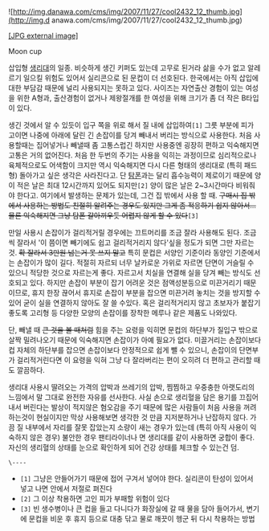 ![http://img.danawa.com/cms/img/2007/11/27/cool2432_12_thumb.jpg](http://img.d
anawa.com/cms/img/2007/11/27/cool2432_12_thumb.jpg)

[[JPG external
image]](http://img.danawa.com/cms/img/2007/11/27/cool2432_12_thumb.jpg)

Moon cup

삽입형 [생리대](%EC%83%9D%EB%A6%AC%EB%8C%80.md)의 일종. 비슷하게 생긴 키퍼도 있는데 고무로 된거라 삶을
수가 없고 알레르기 일으킬 위험도 있어서 실리콘으로 된 문컵이 더 선호된다. 한국에서는 아직 삽입에 대한 부담감 때문에 널리 사용되지는
못하고 있다. 사이즈는 자연출산 경험이 있는 여성을 위한 A형과, 출산경험이 없거나 제왕절개를 한 여성을 위해 크기가 좀 더 작은 B타입이
있다.

생긴 것에서 알 수 있듯이 입구 쪽을 위로 해서 질 내에 삽입하여`[1]` 그릇 부분에 피가 고이면 나중에 아래에 달린 긴 손잡이를 당겨
빼내서 버리는 방식으로 사용한다. 처음 사용할때는 집어넣거나 빼낼때 좀 고통스럽긴 하지만 사용중엔 굉장히 편하고 익숙해지면 고통은 거의
없어진다. 처음 한 두번의 주기는 사용을 익히는 과정이므로 심리적으로나 육체적으로도 어색함이 크지만 역시 익숙해지면 다시 다른 형태의
생리대로 (특히 패드형) 돌아가고 싶은 생각은 사라진다고. 단 [탐폰](%ED%83%90%ED%8F%B0.md)과는 달리 흡수능력이
제로이기 때문에 양이 적은 날은 최대 12시간까지 있어도 되지만`[2]` 양이 많은 날은 2~3시간마다 비워줘야 한다고. 여기에서 발생하는
문제가 있는데, 그건 집 밖에서 사용 할 때. <del>구매시 집 밖에서 사용하는 방법도 친절히 알려주는 경우도 있지만 그게 좀 적응하기
쉽지 않아서… 물론 익숙해지면 그냥 탐폰 갈아끼우듯 어렵지 않게 할 수 있다</del>`[3]`

만일 사용시 손잡이가 걸리적거릴 경우에는 끄트머리를 조금 잘라 사용해도 된다. 조금씩 잘라서 '이 쯤이면 빼기에도 쉽고 걸리적거리지
않다'싶을 정도가 되면 그만 자르는 것. <del>확 잘라서 3만원 넘는거 못 쓰지 말고</del> 특히 문컵은 서양인 기준이라 동양인
기준에서는 손잡이가 많이 길다. 적절히 자르되 너무 날카로운 가위로 자르면 단면이 거슬릴 수 있으니 적당한 것으로 자르는게 좋다. 자르고서
치실을 연결해 실을 당겨 빼는 방식도 선호되고 있다. 하지만 손잡이 부분이 잡기 어려운 것은 점액성분등으로 미끈거리기 때문이므로, 휴지 한장
끊어서 휴지로 손잡이 부분을 잡으면 미끈거려 놓치는 것을 방지할 수 있어 굳이 실을 연결하지 않아도 잘 쓸 수있다. 혹은 걸리적거리지 않고
초보자가 붙잡기 좋도록 고리형 등 다양한 모양의 손잡이를 장착한 메루나 같은 제품도 나와있다.

단, 빼낼 때 <del>큰 것을 볼 때처럼</del> 힘을 주는 요령을 익히면 문컵의 하단부가 질입구 밖으로 살짝 밀려나오기 때문에
익숙해지면 손잡이가 아예 필요가 없다. 미끌거리는 손잡이보다 컵 자체의 하단부를 잡으면 손잡이보다 안정적으로 쉽게 뺄 수 있으니, 손잡이의
단면부가 걸리적거린다면 이 요령을 익혀 그냥 다 잘라버리는 편이 오히려 더 편하고 관리할 때도 깔끔하다.

생리대 사용시 딸려오는 가격의 압박과 쓰레기의 압박, 찜찜하고 우중충한 아랫도리의 느낌에서 말 그대로 완전한 자유를 선사한다. 사실 손으로
생리혈을 담은 용기를 끄집어 내서 버린다는 발상이 적지않은 혐오감을 주기 때문에 많은 사람들이 처음 사용을 꺼려하는것이 현실이지만 막상
사용해보면 생각한 것 만큼 지저분하거나 난잡하지 않다. 가끔 질 내부에서 자리를 잘못 잡았는지 소량이 새는 경우가 있는데 (특히 아직 사용이
익숙하지 않은 경우) 불안한 경우 팬티라이너나 면 생리대를 같이 사용하면 궁합이 좋다. 자신의 생리혈의 상태를 눈으로 확인하게 되어 건강
상태를 체크할 수 있는건 덤.

`\----`

  * `[1]` 그냥은 안들어가기 때문에 접어 구겨서 넣어야 한다. 실리콘이 탄성이 있어서 넣고 나면 안에서 저절로 펴진다
  * `[2]` 그 이상 착용하면 고인 피가 부패할 위험이 있다
  * `[3]` 빈 생수병이나 큰 컵을 들고 다니다가 화장실에 갈 때 물을 담아 들어가서, 변기에 문컵을 비운 후 휴지 등으로 대충 닦고 물로 깨끗이 헹군 뒤 다시 착용하는 방법

